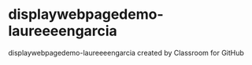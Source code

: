 # displaywebpagedemo-laureeeengarcia
displaywebpagedemo-laureeeengarcia created by Classroom for GitHub


